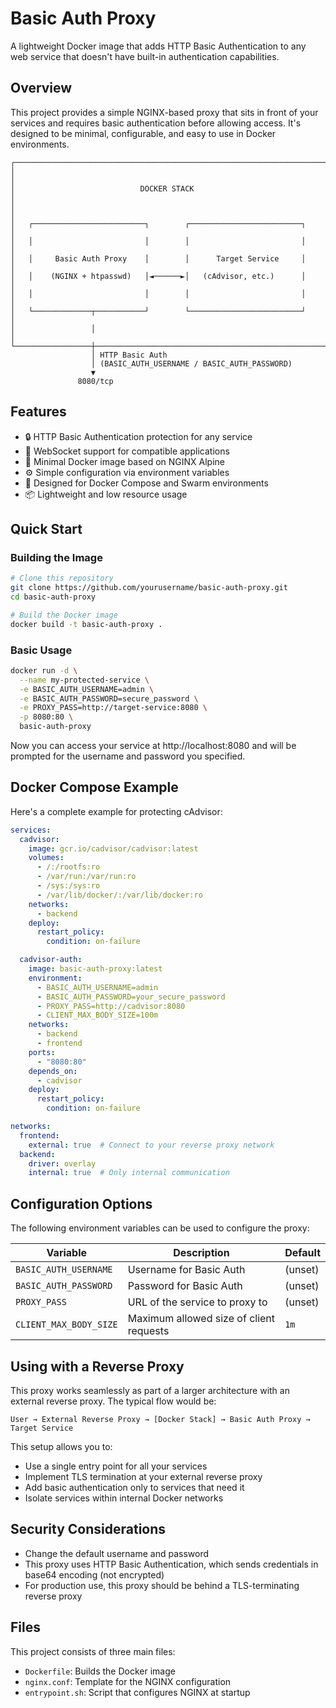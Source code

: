 # Basic Auth Proxy

A lightweight Docker image that adds HTTP Basic Authentication to any web service that doesn't have built-in authentication capabilities.

## Overview

This project provides a simple NGINX-based proxy that sits in front of your services and requires basic authentication before allowing access. It's designed to be minimal, configurable, and easy to use in Docker environments.

```
┌─────────────────────────────────────────────────────────────────────┐
│                                                                     │
│                            DOCKER STACK                             │
│                                                                     │
│   ┌─────────────────────────┐        ┌─────────────────────────┐    │
│   │                         │        │                         │    │
│   │     Basic Auth Proxy    │        │      Target Service     │    │
│   │    (NGINX + htpasswd)   │◄──────►│   (cAdvisor, etc.)      │    │
│   │                         │        │                         │    │
│   └─────────────┬───────────┘        └─────────────────────────┘    │
│                 │                                                   │
└─────────────────┼───────────────────────────────────────────────────┘
                  │ HTTP Basic Auth
                  │ (BASIC_AUTH_USERNAME / BASIC_AUTH_PASSWORD)
                  ▼
               8080/tcp
```

## Features

- 🔒 HTTP Basic Authentication protection for any service
- 🔌 WebSocket support for compatible applications
- 🐳 Minimal Docker image based on NGINX Alpine
- ⚙️ Simple configuration via environment variables
- 🔄 Designed for Docker Compose and Swarm environments
- 📦 Lightweight and low resource usage

## Quick Start

### Building the Image

```bash
# Clone this repository
git clone https://github.com/yourusername/basic-auth-proxy.git
cd basic-auth-proxy

# Build the Docker image
docker build -t basic-auth-proxy .
```

### Basic Usage

```bash
docker run -d \
  --name my-protected-service \
  -e BASIC_AUTH_USERNAME=admin \
  -e BASIC_AUTH_PASSWORD=secure_password \
  -e PROXY_PASS=http://target-service:8080 \
  -p 8080:80 \
  basic-auth-proxy
```

Now you can access your service at http://localhost:8080 and will be prompted for the username and password you specified.

## Docker Compose Example

Here's a complete example for protecting cAdvisor:

```yaml
services:
  cadvisor:
    image: gcr.io/cadvisor/cadvisor:latest
    volumes:
      - /:/rootfs:ro
      - /var/run:/var/run:ro
      - /sys:/sys:ro
      - /var/lib/docker/:/var/lib/docker:ro
    networks:
      - backend
    deploy:
      restart_policy:
        condition: on-failure

  cadvisor-auth:
    image: basic-auth-proxy:latest
    environment:
      - BASIC_AUTH_USERNAME=admin
      - BASIC_AUTH_PASSWORD=your_secure_password
      - PROXY_PASS=http://cadvisor:8080
      - CLIENT_MAX_BODY_SIZE=100m
    networks:
      - backend
      - frontend
    ports:
      - "8080:80"
    depends_on:
      - cadvisor
    deploy:
      restart_policy:
        condition: on-failure

networks:
  frontend:
    external: true  # Connect to your reverse proxy network
  backend:
    driver: overlay
    internal: true  # Only internal communication
```

## Configuration Options

The following environment variables can be used to configure the proxy:

| Variable | Description | Default |
|----------|-------------|---------|
| `BASIC_AUTH_USERNAME` | Username for Basic Auth | (unset) |
| `BASIC_AUTH_PASSWORD` | Password for Basic Auth | (unset) |
| `PROXY_PASS` | URL of the service to proxy to | (unset) |
| `CLIENT_MAX_BODY_SIZE` | Maximum allowed size of client requests | `1m` |

## Using with a Reverse Proxy

This proxy works seamlessly as part of a larger architecture with an external reverse proxy. The typical flow would be:

```
User → External Reverse Proxy → [Docker Stack] → Basic Auth Proxy → Target Service
```

This setup allows you to:
- Use a single entry point for all your services
- Implement TLS termination at your external reverse proxy
- Add basic authentication only to services that need it
- Isolate services within internal Docker networks

## Security Considerations

- Change the default username and password
- This proxy uses HTTP Basic Authentication, which sends credentials in base64 encoding (not encrypted)
- For production use, this proxy should be behind a TLS-terminating reverse proxy

## Files

This project consists of three main files:

- `Dockerfile`: Builds the Docker image
- `nginx.conf`: Template for the NGINX configuration
- `entrypoint.sh`: Script that configures NGINX at startup